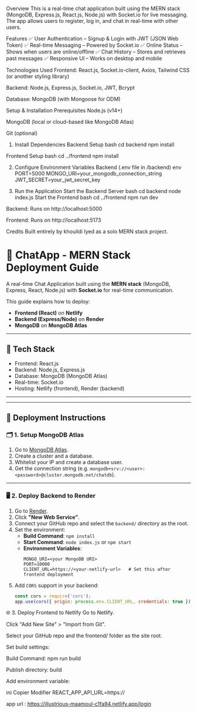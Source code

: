 Overview
This is a real-time chat application built using the MERN stack (MongoDB, Express.js, React.js, Node.js) with Socket.io for live messaging. The app allows users to register, log in, and chat in real-time with other users.

Features
✅ User Authentication – Signup & Login with JWT (JSON Web Token)
✅ Real-time Messaging – Powered by Socket.io
✅ Online Status – Shows when users are online/offline
✅ Chat History – Stores and retrieves past messages
✅ Responsive UI – Works on desktop and mobile

Technologies Used
Frontend: React.js, Socket.io-client, Axios, Tailwind CSS (or another styling library)

Backend: Node.js, Express.js, Socket.io, JWT, Bcrypt

Database: MongoDB (with Mongoose for ODM)

Setup & Installation
Prerequisites
Node.js (v14+)

MongoDB (local or cloud-based like MongoDB Atlas)

Git (optional)

1. Install Dependencies
Backend Setup
bash
cd backend
npm install

Frontend Setup
bash
cd ../frontend
npm install

2. Configure Environment Variables
Backend (.env file in /backend)
env
PORT=5000
MONGO_URI=your_mongodb_connection_string
JWT_SECRET=your_jwt_secret_key

3. Run the Application
Start the Backend Server
bash
cd backend
node index.js
Start the Frontend
bash
cd ../frontend
npm run dev


Backend: Runs on http://localhost:5000

Frontend: Runs on http://localhost:5173

Credits
Built entirely by khouildi Iyed as a solo MERN stack project.

# 💬 ChatApp - MERN Stack Deployment Guide

A real-time Chat Application built using the **MERN stack** (MongoDB, Express, React, Node.js) with **Socket.io** for real-time communication.

This guide explains how to deploy:
- **Frontend (React)** on **Netlify**
- **Backend (Express/Node)** on **Render**
- **MongoDB** on **MongoDB Atlas**

---

## 🧱 Tech Stack

- Frontend: React.js
- Backend: Node.js, Express.js
- Database: MongoDB (MongoDB Atlas)
- Real-time: Socket.io
- Hosting: Netlify (frontend), Render (backend)

---

---

## 🚀 Deployment Instructions

### 🗂️ 1. Setup MongoDB Atlas

1. Go to [MongoDB Atlas](https://www.mongodb.com/cloud/atlas).
2. Create a cluster and a database.
3. Whitelist your IP and create a database user.
4. Get the connection string (e.g. `mongodb+srv://<user>:<password>@cluster.mongodb.net/chatdb`).

---

### 🖥️ 2. Deploy Backend to Render

1. Go to [Render](https://render.com/).
2. Click **"New Web Service"**.
3. Connect your GitHub repo and select the `backend/` directory as the root.
4. Set the environment:
   - **Build Command**: `npm install`
   - **Start Command**: `node index.js` or `npm start`
   - **Environment Variables**:
     ```
     MONGO_URI=<your MongoDB URI>
     PORT=10000
     CLIENT_URL=https://<your-netlify-url>   # Set this after frontend deployment
     ```
5. Add `CORS` support in your backend:
   ```js
   const cors = require('cors');
   app.use(cors({ origin: process.env.CLIENT_URL, credentials: true }));

🌐 3. Deploy Frontend to Netlify
Go to Netlify.

Click "Add New Site" > "Import from Git".

Select your GitHub repo and the frontend/ folder as the site root.

Set build settings:

Build Command: npm run build

Publish directory: build

Add environment variable:

ini
Copier
Modifier
REACT_APP_API_URL=https://<your-render-backend-url>

app url : https://illustrious-maamoul-c1fa94.netlify.app/login

